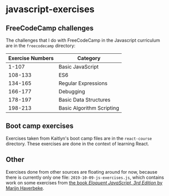 ﻿# javascript-exercises

## FreeCodeCamp challenges

The challenges that I do with FreeCodeCamp in the Javascript curriculum are in the `freecodecamp` directory:

| Exercise Numbers      | Category                     |
| --------------------- | ---------------------------- |
| 1-107                 | Basic JavaScript             |
| 108-133               | ES6                          |
| 134-165               | Regular Expressions          |
| 166-177               | Debugging                    |
| 178-197               | Basic Data Structures        |
| 198-213               | Basic Algorithm Scripting    |

## Boot camp exercises

Exercises taken from Kaitlyn's boot camp files are in the `react-course` directory. These exercises are done in the context of learning React.

## Other

Exercises done from other sources are floating around for now, because there is currently only one file: `2019-10-09-js-exercises.js`, which contains work on some exercises from [the book _Eloquent JavaScript, 3rd Edition_ by Marijn Haverbeke](https://eloquentjavascript.net/).
